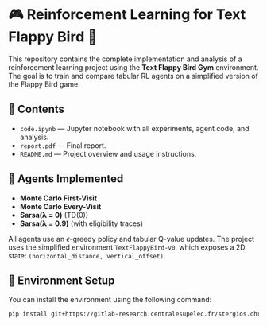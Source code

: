 # 🎮 Reinforcement Learning for Text Flappy Bird 🐤

This repository contains the complete implementation and analysis of a reinforcement learning project using the **Text Flappy Bird Gym** environment. The goal is to train and compare tabular RL agents on a simplified version of the Flappy Bird game.



## 📁 Contents

- `code.ipynb` — Jupyter notebook with all experiments, agent code, and analysis.
- `report.pdf` — Final report.
- `README.md` — Project overview and usage instructions.



## 🧠 Agents Implemented

- **Monte Carlo First-Visit**
- **Monte Carlo Every-Visit**
- **Sarsa(λ = 0)** (TD(0))
- **Sarsa(λ = 0.9)** (with eligibility traces)

All agents use an $\epsilon$-greedy policy and tabular Q-value updates. The project uses the simplified environment `TextFlappyBird-v0`, which exposes a 2D state: `(horizontal_distance, vertical_offset)`.



## 🔧 Environment Setup

You can install the environment using the following command:

```bash
pip install git+https://gitlab-research.centralesupelec.fr/stergios.christodoulidis/text-flappy-bird-gym
